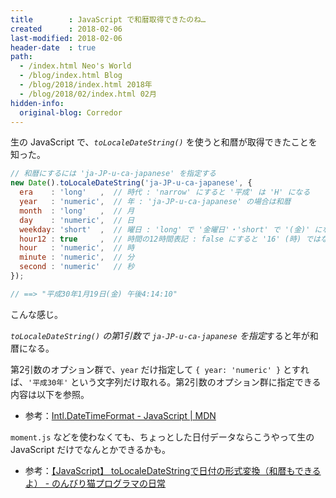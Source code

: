 ```yaml
---
title        : JavaScript で和暦取得できたのね…
created      : 2018-02-06
last-modified: 2018-02-06
header-date  : true
path:
  - /index.html Neo's World
  - /blog/index.html Blog
  - /blog/2018/index.html 2018年
  - /blog/2018/02/index.html 02月
hidden-info:
  original-blog: Corredor
---
```


生の JavaScript で、*`toLocaleDateString()`* を使うと和暦が取得できたことを知った。

```javascript
// 和暦にするには 'ja-JP-u-ca-japanese' を指定する
new Date().toLocaleDateString('ja-JP-u-ca-japanese', {
  era    : 'long'   ,  // 時代 : 'narrow' にすると '平成' は 'H' になる
  year   : 'numeric',  // 年 : 'ja-JP-u-ca-japanese' の場合は和暦
  month  : 'long'   ,  // 月
  day    : 'numeric',  // 日
  weekday: 'short'  ,  // 曜日 : 'long' で '金曜日'・'short' で '(金)' になる
  hour12 : true     ,  // 時間の12時間表記 : false にすると '16' (時) ではなく '午後4' (時) になる
  hour   : 'numeric',  // 時
  minute : 'numeric',  // 分
  second : 'numeric'   // 秒
});

// ==> "平成30年1月19日(金) 午後4:14:10"
```

こんな感じ。

*`toLocaleDateString()` の第1引数で `ja-JP-u-ca-japanese` を指定*すると年が和暦になる。

第2引数のオプション群で、`year` だけ指定して `{ year: 'numeric' }` とすれば、`'平成30年'` という文字列だけ取れる。第2引数のオプション群に指定できる内容は以下を参照。

- 参考：[Intl.DateTimeFormat - JavaScript | MDN](https://developer.mozilla.org/ja/docs/Web/JavaScript/Reference/Global_Objects/DateTimeFormat)

`moment.js` などを使わなくても、ちょっとした日付データならこうやって生の JavaScript だけでなんとかできるかも。

- 参考：[【JavaScript】 toLocaleDateStringで日付の形式変換（和暦もできるよ） - のんびり猫プログラマの日常](http://catprogram.hatenablog.com/entry/2015/05/06/143753)
